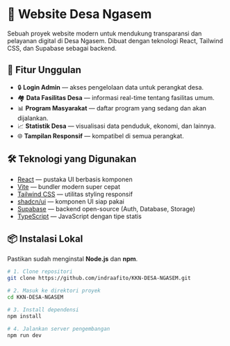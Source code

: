 # 🌾 Website Desa Ngasem

Sebuah proyek website modern untuk mendukung transparansi dan pelayanan digital di Desa Ngasem. Dibuat dengan teknologi React, Tailwind CSS, dan Supabase sebagai backend.

## 🚀 Fitur Unggulan

- 🔒 **Login Admin** — akses pengelolaan data untuk perangkat desa.
- 🏘️ **Data Fasilitas Desa** — informasi real-time tentang fasilitas umum.
- 📊 **Program Masyarakat** — daftar program yang sedang dan akan dijalankan.
- 📈 **Statistik Desa** — visualisasi data penduduk, ekonomi, dan lainnya.
- 🌐 **Tampilan Responsif** — kompatibel di semua perangkat.

## 🛠️ Teknologi yang Digunakan

- [React](https://react.dev/) — pustaka UI berbasis komponen
- [Vite](https://vitejs.dev/) — bundler modern super cepat
- [Tailwind CSS](https://tailwindcss.com/) — utilitas styling responsif
- [shadcn/ui](https://ui.shadcn.com/) — komponen UI siap pakai
- [Supabase](https://supabase.com/) — backend open-source (Auth, Database, Storage)
- [TypeScript](https://www.typescriptlang.org/) — JavaScript dengan tipe statis

## 📦 Instalasi Lokal

Pastikan sudah menginstal **Node.js** dan **npm**.

```bash
# 1. Clone repositori
git clone https://github.com/indraafito/KKN-DESA-NGASEM.git

# 2. Masuk ke direktori proyek
cd KKN-DESA-NGASEM

# 3. Install dependensi
npm install

# 4. Jalankan server pengembangan
npm run dev